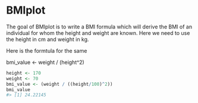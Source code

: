 
<!-- README.md is generated from README.Rmd. Please edit that file -->

# BMIplot

<!-- badges: start -->
<!-- badges: end -->

The goal of BMIplot is to write a BMI formula which will derive the BMI
of an individual for whom the height and weight are known. Here we need
to use the height in cm and weight in kg.

Here is the formtula for the same

bmi_value \<- weight / (height^2)

``` r
height <- 170
weight <- 70
bmi_value <- (weight / ((height/100)^2))
bmi_value
#> [1] 24.22145
```
